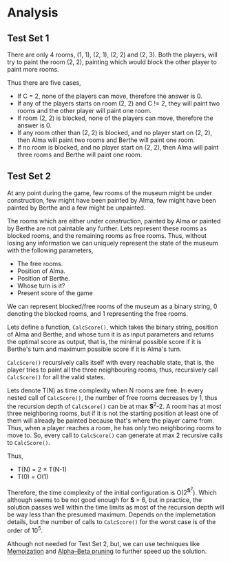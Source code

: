 # Analysis

## Test Set 1

There are only 4 rooms, (1, 1), (2, 1), (2, 2) and (2, 3). Both the players, will try to paint the room (2, 2), painting which would block the other player to paint more rooms.

Thus there are five cases,

- If C = 2, none of the players can move, therefore the answer is 0.
- If any of the players starts on room (2, 2) and C != 2, they will paint two rooms and the other player will paint one room.
- If room (2, 2) is blocked, none of the players can move, therefore the answer is 0.
- If any room other than (2, 2) is blocked, and no player start on (2, 2), then Alma will paint two rooms and Berthe will paint one room.
- If no room is blocked, and no player start on (2, 2), then Alma will paint three rooms and Berthe will paint one room.

## Test Set 2

At any point during the game, few rooms of the museum might be under construction, few might have been painted by Alma, few might have been painted by Berthe and a few might be unpainted.

The rooms which are either under construction, painted by Alma or painted by Berthe are not paintable any further. Lets represent these rooms as blocked rooms, and the remaining rooms as free rooms. Thus, without losing any information we can uniquely represent the state of the museum with the following parameters,

- The free rooms.
- Position of Alma.
- Position of Berthe.
- Whose turn is it?
- Present score of the game

We can represent blocked/free rooms of the museum as a binary string, 0 denoting the blocked rooms, and 1 representing the free rooms.

Lets define a function, `CalcScore()`, which takes the binary string, position of Alma and Berthe, and whose turn it is as input parameters and returns the optimal score as output, that is, the minimal possible score if it is Berthe's turn and maximum possible score if it is Alma's turn.

`CalcScore()` recursively calls itself with every reachable state, that is, the player tries to paint all the three neighbouring rooms, thus, recursively call `CalcScore()` for all the valid states.

Lets denote T(N) as time complexity when N rooms are free. In every nested call of `CalcScore()`, the number of free rooms decreases by 1, thus the recursion depth of `CalcScore()` can be at max **S**<sup>2</sup>-2. A room has at most three neighboring rooms, but if it is not the starting position at least one of them will already be painted because that's where the player came from. Thus, when a player reaches a room, he has only two neighboring rooms to move to. So, every call to `CalcScore()` can generate at max 2 recursive calls to `CalcScore()`.

Thus,

- T(N) = 2 × T(N-1)
- T(0) = O(1)

Therefore, the time complexity of the initial configuration is O(2<sup>**S**<sup>2</sup></sup>). Which although seems to be not good enough for **S** = 6, but in practice, the solution passes well within the time limits as most of the recursion depth will be way less than the presumed maximum. Depends on the implemetation details, but the number of calls to `CalcScore()` for the worst case is of the order of 10<sup>5</sup>.

Although not needed for Test Set 2, but, we can use techniques like [Memoization](https://en.wikipedia.org/wiki/Memoization) and [Alpha–Beta pruning](https://en.wikipedia.org/wiki/Alpha%E2%80%93beta_pruning) to further speed up the solution.
